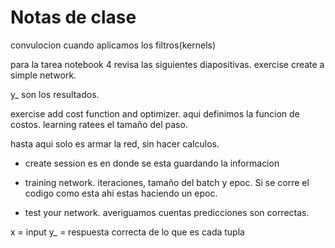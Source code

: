 # Notas de clase

convulocion cuando aplicamos los filtros(kernels) 	

para la tarea notebook 4 revisa las siguientes diapositivas.
exercise create a simple network.

y_ son los resultados.

exercise add cost function and optimizer.
aqui definimos la funcion de costos.
learning ratees el tamaño del paso.

hasta aqui solo es armar la red, sin hacer calculos.

* create session
	es en donde se esta guardando la informacion

* training network.
	iteraciones, tamaño del batch y epoc. Si se corre el codigo como esta ahi estas haciendo un epoc.

* test your network.
	averiguamos cuentas predicciones son correctas.

x = input
y_ = respuesta correcta de lo que es cada tupla


